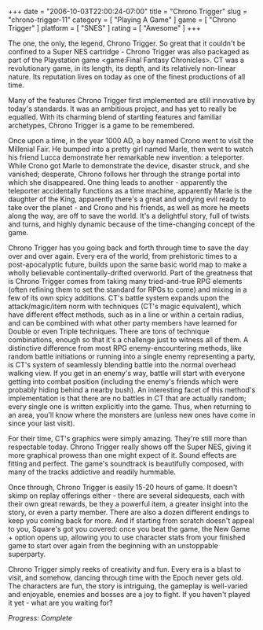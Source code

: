 +++
date = "2006-10-03T22:00:24-07:00"
title = "Chrono Trigger"
slug = "chrono-trigger-11"
category = [ "Playing A Game" ]
game = [ "Chrono Trigger" ]
platform = [ "SNES" ]
rating = [ "Awesome" ]
+++

The one, the only, the legend, Chrono Trigger. So great that it couldn't be confined to a Super NES cartridge - Chrono Trigger was also packaged as part of the Playstation game <game:Final Fantasy Chronicles>. CT was a revolutionary game, in its length, its depth, and its relatively non-linear nature. Its reputation lives on today as one of the finest productions of all time.

Many of the features Chrono Trigger first implemented are still innovative by today's standards. It was an ambitious project, and has yet to really be equalled. With its charming blend of startling features and familiar archetypes, Chrono Trigger is a game to be remembered.

Once upon a time, in the year 1000 AD, a boy named Crono went to visit the Millenial Fair. He bumped into a pretty girl named Marle, then went to watch his friend Lucca demonstrate her remarkable new invention: a teleporter. While Crono got Marle to demonstrate the device, disaster struck, and she vanished; desperate, Chrono follows her through the strange portal into which she disappeared. One thing leads to another - apparently the teleporter accidentally functions as a time machine, apparently Marle is the daughter of the King, apparently there's a great and undying evil ready to take over the planet - and Crono and his friends, as well as more he meets along the way, are off to save the world. It's a delightful story, full of twists and turns, and highly dynamic because of the time-changing concept of the game.

Chrono Trigger has you going back and forth through time to save the day over and over again. Every era of the world, from prehistoric times to a post-apocalyptic future, builds upon the same basic world map to make a wholly believable continentally-drifted overworld. Part of the greatness that is Chrono Trigger comes from taking many tried-and-true RPG elements (often refining them to set the standard for RPGs to come) and mixing in a few of its own spicy additions. CT's battle system expands upon the attack/magic/item norm with techniques (CT's magic equivalent), which have different effect methods, such as in a line or within a certain radius, and can be combined with what other party members have learned for Double or even Triple techniques. There are tons of technique combinations, enough so that it's a challenge just to witness all of them. A distinctive difference from most RPG enemy-encountering methods, like random battle initiations or running into a single enemy representing a party, is CT's system of seamlessly blending battle into the normal overhead walking view. If you get in an enemy's way, battle will start with everyone getting into combat position (including the enemy's friends which were probably hiding behind a nearby bush). An interesting facet of this method's implementation is that there are no battles in CT that are actually random; every single one is written explicitly into the game. Thus, when returning to an area, you'll know where the monsters are (unless new ones have come in since your last visit).

For their time, CT's graphics were simply amazing. They're still more than respectable today. Chrono Trigger really shows off the Super NES, giving it more graphical prowess than one might expect of it. Sound effects are fitting and perfect. The game's soundtrack is beautifully composed, with many of the tracks addictive and readily hummable.

Once through, Chrono Trigger is easily 15-20 hours of game. It doesn't skimp on replay offerings either - there are several sidequests, each with their own great rewards, be they a powerful item, a greater insight into the story, or even a party member. There are also a dozen different endings to keep you coming back for more. And if starting from scratch doesn't appeal to you, Square's got you covered: once you beat the game, the New Game + option opens up, allowing you to use character stats from your finished game to start over again from the beginning with an unstoppable superparty.

Chrono Trigger simply reeks of creativity and fun. Every era is a blast to visit, and somehow, dancing through time with the Epoch never gets old. The characters are fun, the story is intriguing, the gameplay is well-varied and enjoyable, enemies and bosses are a joy to fight. If you haven't played it yet - what are you waiting for?

<i>Progress: Complete</i>